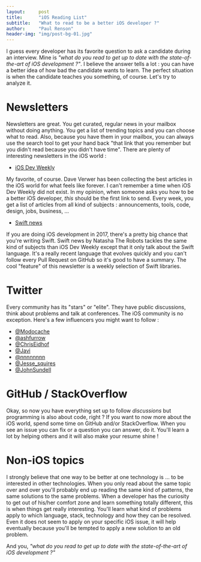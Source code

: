 ```yaml
---
layout:     post
title:      "iOS Reading List"
subtitle:   "What to read to be a better iOS developer ?"
author:     "Paul Renson"
header-img: "img/post-bg-01.jpg"
---
```


I guess every developer has its favorite question to ask a candidate during an interview. Mine is _"what do you read to get up to date with the state-of-the-art of iOS development ?"_. I believe the answer tells a lot : you can have a better idea of how bad the candidate wants to learn. The perfect situation is when the candidate teaches you something, of course. Let's try to analyze it.

# Newsletters

Newsletters are great. You get curated, regular news in your mailbox without doing anything. You get a list of trending topics and you can choose what to read. Also, because you have them in your mailbox, you can always use the search tool to get your hand back "that link that you remember but you didn't read because you didn't have time". There are plenty of interesting newsletters in the iOS world :

* [iOS Dev Weekly](https://iosdevweekly.com)

My favorite, of course. Dave Verwer has been collecting the best articles in the iOS world for what feels like forever. I can't remember a time when iOS Dev Weekly did not exist. In my opinion, when someone asks you how to be a better iOS developer, _this_ should be the first link to send. Every week, you get a list of articles from all kind of subjects : announcements, tools, code, design, jobs, business, …

* [Swift news](https://swiftnews.curated.co)

If you are doing iOS development in 2017, there's a pretty big chance that you're writing Swift. Swift news by Natasha The Robots tackles the same kind of subjects than iOS Dev Weekly except that it only talk about the Swift language. It's a really recent language that evolves quickly and you can't follow every Pull Request on GitHub so it's good to have a summary.
The cool "feature" of this newsletter is a weekly selection of Swift libraries.

# Twitter

Every community has its "stars" or "elite". They have public discussions, think about problems and talk at conferences. The iOS community is no exception. Here's a few influencers you might want to follow :

* [@Modocache](https://twitter.com/modocache)
* [@ashfurrow](https://twitter.com/ashfurrow)
* [@ChrisEidhof](https://twitter.com/chriseidhof)
* [@Javi](https://twitter.com/javi)
* [@nnnnnnnn](https://twitter.com/nnnnnnnn)
* [@Jesse_squires](https://twitter.com/jesse_squires)
* [@JohnSundell](https://twitter.com/johnsundell)

# GitHub / StackOverflow

Okay, so now you have everything set up to follow _discussions_ but programming is also about code, right ? If you want to now more about the iOS world, spend some time on GitHub and/or StackOverflow. When you see an issue you can fix or a question you can answer, do it. You'll learn a lot by helping others and it will also make your resume shine !

# Non-iOS topics

I strongly believe that one way to be better at one technology is … to be interested in other technologies. When you only read about the same topic over and over you'll probably end up reading the same kind of patterns, the same solutions to the same problems. When a developer has the curiosity to get out of his/her comfort zone and learn something totally different, this is when things get really interesting. You'll learn what kind of problems apply to which language, stack, technology and how they can be resolved. Even it does not seem to apply on your specific iOS issue, it will help eventually because you'll be tempted to apply a new solution to an old problem.

And you, _"what do you read to get up to date with the state-of-the-art of iOS development ?"_
